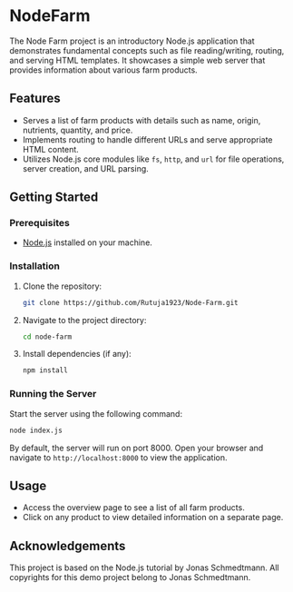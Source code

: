 # NodeFarm

The Node Farm project is an introductory Node.js application that demonstrates fundamental concepts such as file reading/writing, routing, and serving HTML templates. It showcases a simple web server that provides information about various farm products.

## Features

- Serves a list of farm products with details such as name, origin, nutrients, quantity, and price.
- Implements routing to handle different URLs and serve appropriate HTML content.
- Utilizes Node.js core modules like `fs`, `http`, and `url` for file operations, server creation, and URL parsing.

## Getting Started

### Prerequisites

- [Node.js](https://nodejs.org/) installed on your machine.

### Installation

1. Clone the repository:

   ```bash
   git clone https://github.com/Rutuja1923/Node-Farm.git
   ```

2. Navigate to the project directory:

   ```bash
   cd node-farm
   ```

3. Install dependencies (if any):

   ```bash
   npm install
   ```

### Running the Server

Start the server using the following command:

```bash
node index.js
```

By default, the server will run on port 8000. Open your browser and navigate to `http://localhost:8000` to view the application.

## Usage

- Access the overview page to see a list of all farm products.
- Click on any product to view detailed information on a separate page.

## Acknowledgements

This project is based on the Node.js tutorial by Jonas Schmedtmann. All copyrights for this demo project belong to Jonas Schmedtmann.
